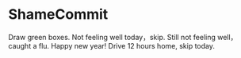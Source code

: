 # ShameCommit
Draw green boxes.
Not feeling well today，skip.
Still not feeling well，caught a flu.
Happy new year!
Drive 12 hours home, skip today.
